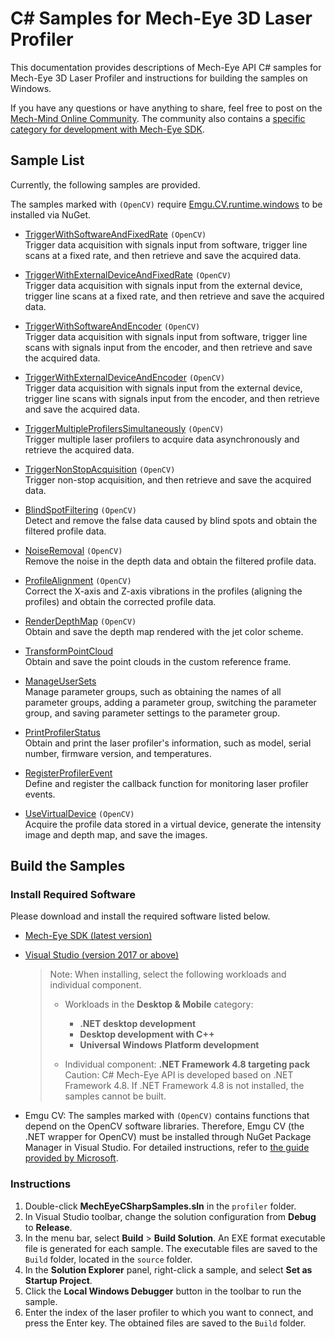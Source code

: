 # C# Samples for Mech-Eye 3D Laser Profiler

This documentation provides descriptions of Mech-Eye API C# samples for Mech-Eye 3D Laser Profiler and instructions for building the samples on Windows.

If you have any questions or have anything to share, feel free to post on the [Mech-Mind Online Community](https://community.mech-mind.com/). The community also contains a [specific category for development with Mech-Eye SDK](https://community.mech-mind.com/c/mech-eye-sdk-development/19).

## Sample List

Currently, the following samples are provided.

The samples marked with `(OpenCV)` require [Emgu.CV.runtime.windows](https://www.nuget.org/packages/Emgu.CV.runtime.windows/) to be installed via NuGet.

* [TriggerWithSoftwareAndFixedRate](https://github.com/MechMindRobotics/mecheye_csharp_samples/tree/master/profiler/TriggerWithSoftwareAndFixedRate) `(OpenCV)`  
  Trigger data acquisition with signals input from software, trigger line scans at a fixed rate, and then retrieve and save the acquired data.
* [TriggerWithExternalDeviceAndFixedRate](https://github.com/MechMindRobotics/mecheye_csharp_samples/tree/master/profiler/TriggerWithExternalDeviceAndFixedRate) `(OpenCV)`  
  Trigger data acquisition with signals input from the external device, trigger line scans at a fixed rate, and then retrieve and save the acquired data.

* [TriggerWithSoftwareAndEncoder](https://github.com/MechMindRobotics/mecheye_csharp_samples/tree/master/profiler/TriggerWithSoftwareAndEncoder) `(OpenCV)`  
  Trigger data acquisition with signals input from software, trigger line scans with signals input from the encoder, and then retrieve and save the acquired data.
* [TriggerWithExternalDeviceAndEncoder](https://github.com/MechMindRobotics/mecheye_csharp_samples/tree/master/profiler/TriggerWithExternalDeviceAndEncoder) `(OpenCV)`  
  Trigger data acquisition with signals input from the external device, trigger line scans with signals input from the encoder, and then retrieve and save the acquired data.
* [TriggerMultipleProfilersSimultaneously](https://github.com/MechMindRobotics/mecheye_csharp_samples/tree/master/profiler/TriggerMultipleProfilersSimultaneously) `(OpenCV)`  
  Trigger multiple laser profilers to acquire data asynchronously and retrieve the acquired data.
* [TriggerNonStopAcquisition](https://github.com/MechMindRobotics/mecheye_csharp_samples/tree/master/profiler/TriggerNonStopAcquisition) `(OpenCV)`  
  Trigger non-stop acquisition, and then retrieve and save the acquired data.
* [BlindSpotFiltering](https://github.com/MechMindRobotics/mecheye_csharp_samples/tree/master/profiler/BlindSpotFiltering) `(OpenCV)`  
  Detect and remove the false data caused by blind spots and obtain the filtered profile data.
* [NoiseRemoval](https://github.com/MechMindRobotics/mecheye_csharp_samples/tree/master/profiler/NoiseRemoval) `(OpenCV)`  
  Remove the noise in the depth data and obtain the filtered profile data.
* [ProfileAlignment](https://github.com/MechMindRobotics/mecheye_csharp_samples/tree/master/profiler/ProfileAlignment) `(OpenCV)`  
  Correct the X-axis and Z-axis vibrations in the profiles (aligning the profiles) and obtain the corrected profile data.
* [RenderDepthMap](https://github.com/MechMindRobotics/mecheye_csharp_samples/tree/master/profiler/RenderDepthMap) `(OpenCV)`  
    Obtain and save the depth map rendered with the jet color scheme.
* [TransformPointCloud](https://github.com/MechMindRobotics/mecheye_csharp_samples/tree/master/profiler/TransformPointCloud)  
  Obtain and save the point clouds in the custom reference frame.
* [ManageUserSets](https://github.com/MechMindRobotics/mecheye_csharp_samples/tree/master/profiler/ManageUserSets)  
  Manage parameter groups, such as obtaining the names of all parameter groups, adding a parameter group, switching the parameter group, and saving parameter settings to the parameter group.
* [PrintProfilerStatus](https://github.com/MechMindRobotics/mecheye_csharp_samples/tree/master/profiler/PrintProfilerStatus)  
  Obtain and print the laser profiler's information, such as model, serial number, firmware version, and temperatures.
* [RegisterProfilerEvent](https://github.com/MechMindRobotics/mecheye_csharp_samples/tree/master/profiler/RegisterProfilerEvent)  
  Define and register the callback function for monitoring laser profiler events.
* [UseVirtualDevice](https://github.com/MechMindRobotics/mecheye_csharp_samples/tree/master/profiler/UseVirtualDevice) `(OpenCV)`  
  Acquire the profile data stored in a virtual device, generate the intensity image and depth map, and save the images.

## Build the Samples

### Install Required Software

Please download and install the required software listed below.

* [Mech-Eye SDK (latest version)](https://downloads.mech-mind.com/?tab=tab-sdk)
* [Visual Studio (version 2017 or above)](https://visualstudio.microsoft.com/vs/community/)

  > Note: When installing, select the following workloads and individual component.
  >
  >* Workloads in the **Desktop & Mobile** category:
  >
  >   * **.NET desktop development**
  >   * **Desktop development with C++**
  >   * **Universal Windows Platform development**
  >
  >* Individual component: **.NET Framework 4.8 targeting pack**  
  > Caution: C# Mech-Eye API is developed based on .NET Framework 4.8. If .NET Framework 4.8 is not installed, the samples cannot be built.

* Emgu CV: The samples marked with `(OpenCV)` contains functions that depend on the OpenCV software libraries. Therefore, Emgu CV (the .NET wrapper for OpenCV) must be installed through NuGet Package Manager in Visual Studio. For detailed instructions, refer to [the guide provided by Microsoft](https://learn.microsoft.com/en-us/nuget/consume-packages/install-use-packages-visual-studio).

### Instructions

1. Double-click **MechEyeCSharpSamples.sln** in the `profiler` folder.
2. In Visual Studio toolbar, change the solution configuration from **Debug** to **Release**.
3. In the menu bar, select **Build** > **Build Solution**. An EXE format executable file is generated for each sample. The executable files are saved to the `Build` folder, located in the `source` folder.
4. In the **Solution Explorer** panel, right-click a sample, and select **Set as Startup Project**.
5. Click the **Local Windows Debugger** button in the toolbar to run the sample.
6. Enter the index of the laser profiler to which you want to connect, and press the Enter key. The obtained files are saved to the `Build` folder.
